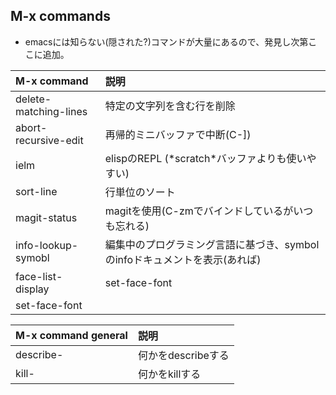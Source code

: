 ## M-x commands

* emacsには知らない(隠された?)コマンドが大量にあるので、発見し次第ここに追加。

| M-x command           | 説明                                                                       |
|:----------------------|:---------------------------------------------------------------------------|
| delete-matching-lines | 特定の文字列を含む行を削除                                                 |
| abort-recursive-edit  | 再帰的ミニバッファで中断(C-])                                              |
| ielm                  | elispのREPL (\*scratch\*バッファよりも使いやすい)                          |
| sort-line             | 行単位のソート                                                             |
| magit-status          | magitを使用(C-zmでバインドしているがいつも忘れる)                          |
| info-lookup-symobl    | 編集中のプログラミング言語に基づき、symbolのinfoドキュメントを表示(あれば) |
| face-list-display     | set-face-font                                                              |
| set-face-font         |                                                                            |


| M-x command general | 説明 |
|:------------------------|:------------------------------------------------------|
| describe-               | 何かをdescribeする |
| kill-                   | 何かをkillする |
